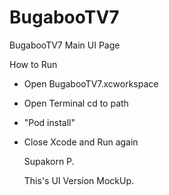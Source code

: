 # BugabooTV7
BugabooTV7 Main UI Page

How to Run 
- Open BugabooTV7.xcworkspace
- Open Terminal cd to path
- "Pod install"
- Close Xcode and Run again

  Supakorn P.

  This's UI Version MockUp. 
